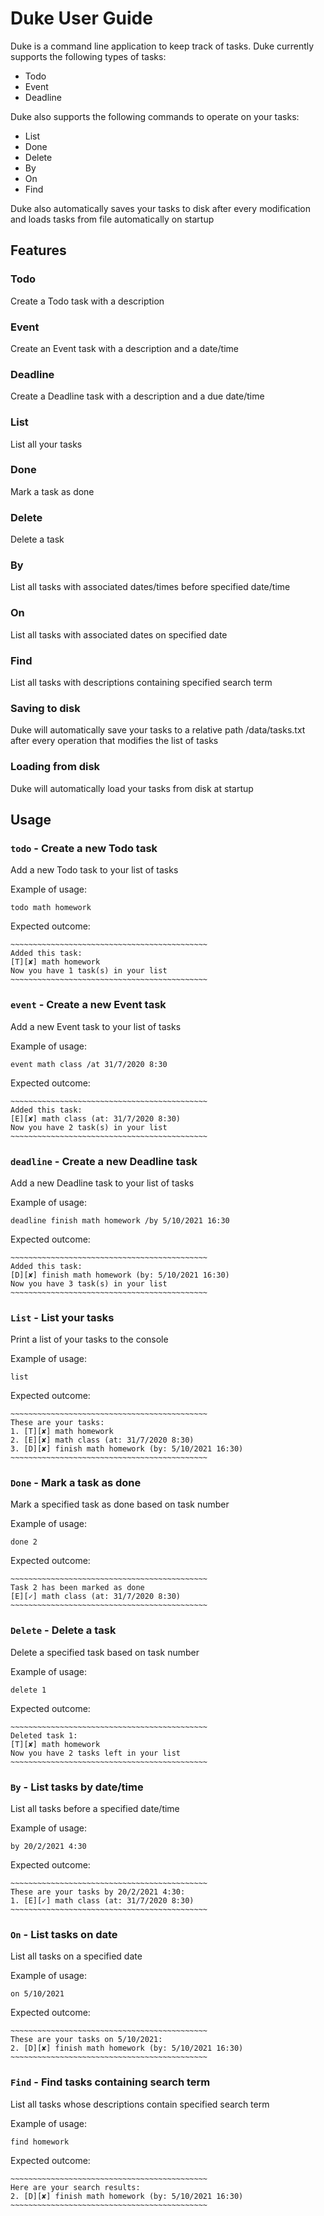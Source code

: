 # Duke User Guide

Duke is a command line application to keep track of tasks.
Duke currently supports the following types of tasks:  
* Todo
* Event
* Deadline

Duke also supports the following commands to operate on your tasks:  
* List
* Done
* Delete
* By
* On
* Find

Duke also automatically saves your tasks to disk after every modification and loads
tasks from file automatically on startup

## Features 

### Todo
Create a Todo task with a description

### Event
Create an Event task with a description and a date/time

### Deadline
Create a Deadline task with a description and a due date/time

### List
List all your tasks

### Done
Mark a task as done

### Delete
Delete a task

### By
List all tasks with associated dates/times before specified date/time

### On
List all tasks with associated dates on specified date

### Find
List all tasks with descriptions containing specified search term

### Saving to disk
Duke will automatically save your tasks to a relative path /data/tasks.txt after
every operation that modifies the list of tasks

### Loading from disk
Duke will automatically load your tasks from disk at startup

## Usage

### `todo` - Create a new Todo task

Add a new Todo task to your list of tasks

Example of usage: 

```
todo math homework
```

Expected outcome:

```
~~~~~~~~~~~~~~~~~~~~~~~~~~~~~~~~~~~~~~~~~~~~  
Added this task:  
[T][✘] math homework  
Now you have 1 task(s) in your list  
~~~~~~~~~~~~~~~~~~~~~~~~~~~~~~~~~~~~~~~~~~~~
```

### `event` - Create a new Event task

Add a new Event task to your list of tasks

Example of usage: 
```
event math class /at 31/7/2020 8:30
```

Expected outcome:

```
~~~~~~~~~~~~~~~~~~~~~~~~~~~~~~~~~~~~~~~~~~~~
Added this task:
[E][✘] math class (at: 31/7/2020 8:30)
Now you have 2 task(s) in your list
~~~~~~~~~~~~~~~~~~~~~~~~~~~~~~~~~~~~~~~~~~~~
```

### `deadline` - Create a new Deadline task

Add a new Deadline task to your list of tasks

Example of usage: 

```
deadline finish math homework /by 5/10/2021 16:30
```

Expected outcome:

```
~~~~~~~~~~~~~~~~~~~~~~~~~~~~~~~~~~~~~~~~~~~~
Added this task:
[D][✘] finish math homework (by: 5/10/2021 16:30)
Now you have 3 task(s) in your list
~~~~~~~~~~~~~~~~~~~~~~~~~~~~~~~~~~~~~~~~~~~~
```

### `List` - List your tasks

Print a list of your tasks to the console

Example of usage: 

```
list
```

Expected outcome:

```
~~~~~~~~~~~~~~~~~~~~~~~~~~~~~~~~~~~~~~~~~~~~
These are your tasks:
1. [T][✘] math homework
2. [E][✘] math class (at: 31/7/2020 8:30)
3. [D][✘] finish math homework (by: 5/10/2021 16:30)
~~~~~~~~~~~~~~~~~~~~~~~~~~~~~~~~~~~~~~~~~~~~
```

### `Done` - Mark a task as done

Mark a specified task as done based on task number

Example of usage: 

```
done 2
```

Expected outcome:

```
~~~~~~~~~~~~~~~~~~~~~~~~~~~~~~~~~~~~~~~~~~~~
Task 2 has been marked as done
[E][✓] math class (at: 31/7/2020 8:30)
~~~~~~~~~~~~~~~~~~~~~~~~~~~~~~~~~~~~~~~~~~~~
```

### `Delete` - Delete a task

Delete a specified task based on task number

Example of usage: 

```
delete 1
```

Expected outcome:

```
~~~~~~~~~~~~~~~~~~~~~~~~~~~~~~~~~~~~~~~~~~~~
Deleted task 1:
[T][✘] math homework
Now you have 2 tasks left in your list
~~~~~~~~~~~~~~~~~~~~~~~~~~~~~~~~~~~~~~~~~~~~
```

### `By` - List tasks by date/time

List all tasks before a specified date/time

Example of usage: 

```
by 20/2/2021 4:30
```

Expected outcome:

```
~~~~~~~~~~~~~~~~~~~~~~~~~~~~~~~~~~~~~~~~~~~~
These are your tasks by 20/2/2021 4:30:
1. [E][✓] math class (at: 31/7/2020 8:30)
~~~~~~~~~~~~~~~~~~~~~~~~~~~~~~~~~~~~~~~~~~~~
```

### `On` - List tasks on date

List all tasks on a specified date

Example of usage: 

```
on 5/10/2021
```

Expected outcome:

```
~~~~~~~~~~~~~~~~~~~~~~~~~~~~~~~~~~~~~~~~~~~~
These are your tasks on 5/10/2021:
2. [D][✘] finish math homework (by: 5/10/2021 16:30)
~~~~~~~~~~~~~~~~~~~~~~~~~~~~~~~~~~~~~~~~~~~~
```

### `Find` - Find tasks containing search term

List all tasks whose descriptions contain specified search term

Example of usage: 

```
find homework
```

Expected outcome:

```
~~~~~~~~~~~~~~~~~~~~~~~~~~~~~~~~~~~~~~~~~~~~
Here are your search results:
2. [D][✘] finish math homework (by: 5/10/2021 16:30)
~~~~~~~~~~~~~~~~~~~~~~~~~~~~~~~~~~~~~~~~~~~~
```

